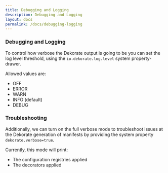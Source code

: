 ```yaml
---
title: Debugging and Logging
description: Debugging and Logging
layout: docs
permalink: /docs/debugging-logging
---
```


### Debugging and Logging

To control how verbose the Dekorate output is going to be you can set the log level threshold, using the `io.dekorate.log.level` system property-drawer.

Allowed values are:

- OFF
- ERROR
- WARN
- INFO (default)
- DEBUG

### Troubleshooting

Additionally, we can turn on the full verbose mode to troubleshoot issues at the Dekorate generation of manifests by providing the system property `dekorate.verbose=true`. 

Currently, this mode will print:
- The configuration registries applied
- The decorators applied
